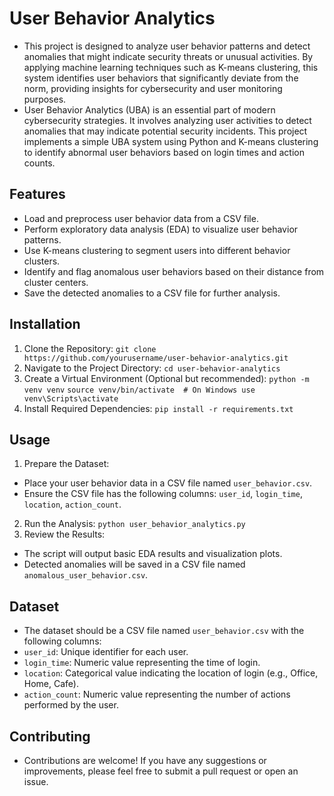 # User Behavior Analytics
- This project is designed to analyze user behavior patterns and detect anomalies that might indicate security threats or unusual activities. By applying machine learning techniques such as K-means clustering, this system identifies user behaviors that significantly deviate from the norm, providing insights for cybersecurity and user monitoring purposes.
- User Behavior Analytics (UBA) is an essential part of modern cybersecurity strategies. It involves analyzing user activities to detect anomalies that may indicate potential security incidents. This project implements a simple UBA system using Python and K-means clustering to identify abnormal user behaviors based on login times and action counts.

## Features
- Load and preprocess user behavior data from a CSV file.
- Perform exploratory data analysis (EDA) to visualize user behavior patterns.
- Use K-means clustering to segment users into different behavior clusters.
- Identify and flag anomalous user behaviors based on their distance from cluster centers.
- Save the detected anomalies to a CSV file for further analysis.

## Installation
1. Clone the Repository:
`git clone https://github.com/yourusername/user-behavior-analytics.git`
2. Navigate to the Project Directory:
`cd user-behavior-analytics`
3. Create a Virtual Environment (Optional but recommended):
`python -m venv venv`
`source venv/bin/activate  # On Windows use venv\Scripts\activate`
4. Install Required Dependencies:
   `pip install -r requirements.txt`

## Usage
1. Prepare the Dataset:
- Place your user behavior data in a CSV file named `user_behavior.csv`.
- Ensure the CSV file has the following columns: `user_id`, `login_time`, `location`, `action_count`.
2. Run the Analysis:
`python user_behavior_analytics.py`
3. Review the Results:
- The script will output basic EDA results and visualization plots.
- Detected anomalies will be saved in a CSV file named `anomalous_user_behavior.csv`.

## Dataset
- The dataset should be a CSV file named `user_behavior.csv` with the following columns:
- `user_id`: Unique identifier for each user.
- `login_time`: Numeric value representing the time of login.
- `location`: Categorical value indicating the location of login (e.g., Office, Home, Cafe).
- `action_count`: Numeric value representing the number of actions performed by the user.

## Contributing
- Contributions are welcome! If you have any suggestions or improvements, please feel free to submit a pull request or open an issue.



